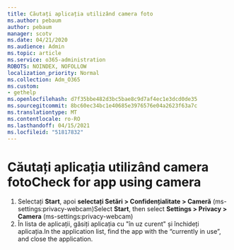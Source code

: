 ```yaml
---
title: Căutați aplicația utilizând camera foto
ms.author: pebaum
author: pebaum
manager: scotv
ms.date: 04/21/2020
ms.audience: Admin
ms.topic: article
ms.service: o365-administration
ROBOTS: NOINDEX, NOFOLLOW
localization_priority: Normal
ms.collection: Adm_O365
ms.custom:
- gethelp
ms.openlocfilehash: d7f35bbe482d3bc5bae8c9d7af4ec1e3dcd0de35
ms.sourcegitcommit: 8bc60ec34bc1e40685e3976576e04a2623f63a7c
ms.translationtype: MT
ms.contentlocale: ro-RO
ms.lasthandoff: 04/15/2021
ms.locfileid: "51817832"
---
```

# <a name="check-for-app-using-camera"></a><span data-ttu-id="7ee71-102">Căutați aplicația utilizând camera foto</span><span class="sxs-lookup"><span data-stu-id="7ee71-102">Check for app using camera</span></span>

1. <span data-ttu-id="7ee71-103">Selectați **Start**, apoi **selectați Setări > Confidențialitate > Cameră** (ms-settings:privacy-webcam)</span><span class="sxs-lookup"><span data-stu-id="7ee71-103">Select **Start**, then select **Settings > Privacy > Camera** (ms-settings:privacy-webcam)</span></span>
2. <span data-ttu-id="7ee71-104">În lista de aplicații, găsiți aplicația cu "în uz curent" și închideți aplicația.</span><span class="sxs-lookup"><span data-stu-id="7ee71-104">In the application list, find the app with the “currently in use”, and close the application.</span></span>

